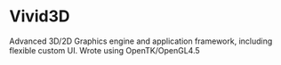 # Vivid3D
Advanced 3D/2D Graphics engine and application framework, including flexible custom UI. Wrote using OpenTK/OpenGL4.5

